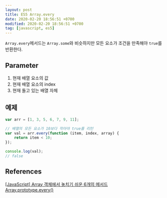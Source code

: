 ```yaml
---
layout: post
title: ES5 Array.every
date: 2020-02-20 18:56:51 +0700
modified: 2020-02-20 18:56:51 +0700
tag: [javascript, es5]
---
```


`Array.every`메서드는 `Array.some`와 비슷하지만 모든 요소가 조건을 만족해야 `true`를 반환한다.

## Parameter

1. 현재 배열 요소의 값
2. 현재 배열 요소의 index
3. 현재 돌고 있는 배열 자체

## 예제

```javascript
var arr = [1, 3, 5, 6, 7, 9, 11];

// 배열의 모든 요소가 10보다 작아야 true를 리턴
var val = arr.every(function (item, index, array) {
    return item < 10;
});

console.log(val);
// false
```

## References
[[JavaScript] Array 객체에서 놓치기 쉬운 6개의 메서드](https://programmingsummaries.tistory.com/357)  
[Array.prototype.every()](https://developer.mozilla.org/ko/docs/Web/JavaScript/Reference/Global_Objects/Array/every)
